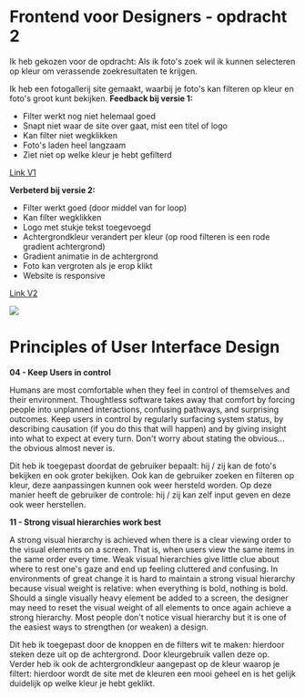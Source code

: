 # Frontend voor Designers - opdracht 2
Ik heb gekozen voor de opdracht: 
Als ik foto's zoek wil ik kunnen selecteren op kleur om verassende zoekresultaten te krijgen.

Ik heb een fotogallerij site gemaakt, waarbij je foto's kan filteren op kleur en foto's groot kunt bekijken. 
**Feedback bij versie 1:**
- Filter werkt nog niet helemaal goed
- Snapt niet waar de site over gaat, mist een titel of logo
- Kan filter niet wegklikken
- Foto's laden heel langzaam
- Ziet niet op welke kleur je hebt gefilterd

[Link V1](https://kimgarrard.github.io/frontendvoordesigners/opdracht1/v1/)

**Verbeterd bij versie 2:**
- Filter werkt goed (door middel van for loop)
- Kan filter wegklikken
- Logo met stukje tekst toegevoegd
- Achtergrondkleur verandert per kleur (op rood filteren is een rode gradient achtergrond)
- Gradient animatie in de achtergrond
- Foto kan vergroten als je erop klikt
- Website is responsive

[Link V2](https://kimgarrard.github.io/frontendvoordesigners/opdracht1/v2/)

![](Fotogallerij.gif)

# Principles of User Interface Design
**04 - Keep Users in control**

Humans are most comfortable when they feel in control of themselves and their environment. Thoughtless software takes away that comfort by forcing people into unplanned interactions, confusing pathways, and surprising outcomes. Keep users in control by regularly surfacing system status, by describing causation (if you do this that will happen) and by giving insight into what to expect at every turn. Don't worry about stating the obvious…the obvious almost never is.

Dit heb ik toegepast doordat de gebruiker bepaalt: hij / zij kan de foto's bekijken en ook groter bekijken. Ook kan de gebruiker zoeken en filteren op kleur, deze aanpassingen kunnen ook weer hersteld worden. Op deze manier heeft de gebruiker de controle: hij / zij kan zelf input geven en deze ook weer herstellen. 

**11 - Strong visual hierarchies work best**

A strong visual hierarchy is achieved when there is a clear viewing order to the visual elements on a screen. That is, when users view the same items in the same order every time. Weak visual hierarchies give little clue about where to rest one's gaze and end up feeling cluttered and confusing. In environments of great change it is hard to maintain a strong visual hierarchy because visual weight is relative: when everything is bold, nothing is bold. Should a single visually heavy element be added to a screen, the designer may need to reset the visual weight of all elements to once again achieve a strong hierarchy. Most people don't notice visual hierarchy but it is one of the easiest ways to strengthen (or weaken) a design.

Dit heb ik toegepast door de knoppen en de filters wit te maken: hierdoor steken deze uit op de achtergrond. Door kleurgebruik vallen deze op. Verder heb ik ook de achtergrondkleur aangepast op de kleur waarop je filtert: hierdoor wordt de site met de kleuren een mooi geheel en is het gelijk duidelijk op welke kleur je hebt geklikt. 
